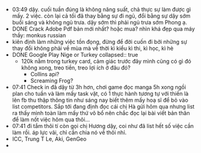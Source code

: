 - 03:49 dậy. cuối tuần đúng là không năng suất, chả thực sự làm được gì mấy. 2 việc. còn lại cả tối đã thay bằng sự đi ngủ, đổi bằng sự dậy sớm buổi sáng và không ngủ trưa. dậy sớm thì phải ngủ trưa sớm Phong ạ.
- DONE Crack Adobe Pdf bản mới nhất? hoặc mua? nhìn khá đẹp qua máy thầy: monkus russian
- kiên định làm những việc tồn đọng, đừng để đời cuốn đi bởi những sự thay đổi không phải về mùa mà về thời kì kiểu kì thi, kì học, kì hè
- DONE Google Play Nige or Turkey
  collapsed:: true
	- 120k nằm trong turkey card, cảm giác trước đây mình cũng có gì đó không xong, treo tiền, treo lợi ích ở đâu đó?
		- Collins api?
		- Screaming Frog?
- 07:41 Check in đã dậy từ 3h hơn, chơi game đọc manga 5h xong ngồi plan cho tuần và làm mấy task vặt, có 1 thực hành tương tự với thiền là lên fb thu thập thông tin như sáng nay biết thêm mấy hoạ sĩ để bỏ vào list competitors. Sắp tới đang định đọc cái chị Hà gửi hôm qua nhưng list ra thấy mình toàn làm mấy thứ vô bổ nên chắc đọc lại bài viết bản thân để làm nốt việc hôm qua thôi...
- 07:41 đi tắm thôi tí còn gọi chị Hương dậy, coi như đã list hết số việc cần làm rồi. áp lực vãi, chỉ cần chia nó về thôi nhỉ.
- ICC, Trung T Le, Aki, GenGeo
-